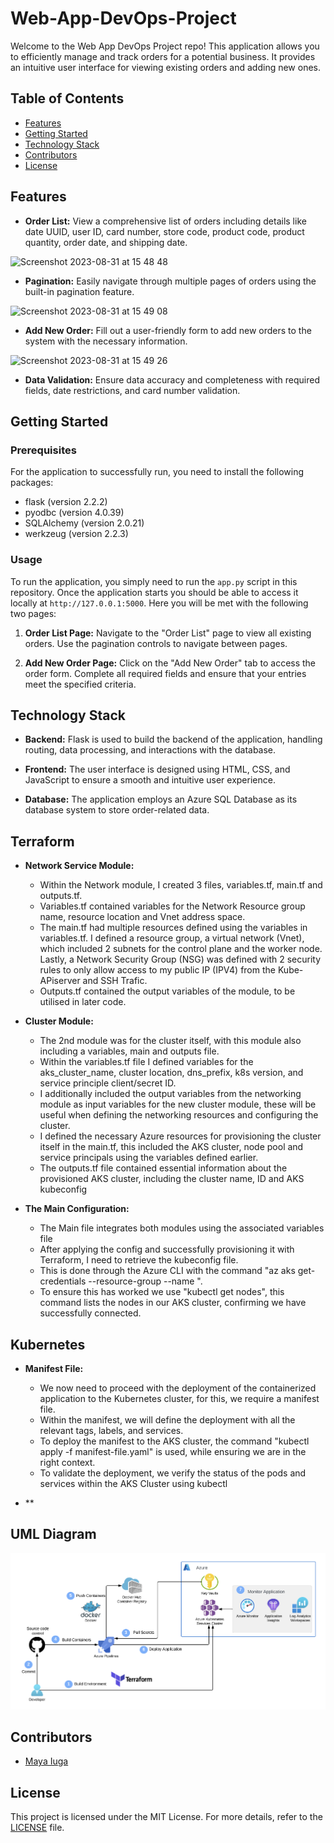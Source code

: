 # Web-App-DevOps-Project

Welcome to the Web App DevOps Project repo! This application allows you to efficiently manage and track orders for a potential business. It provides an intuitive user interface for viewing existing orders and adding new ones.

## Table of Contents

- [Features](#features)
- [Getting Started](#getting-started)
- [Technology Stack](#technology-stack)
- [Contributors](#contributors)
- [License](#license)

## Features

- **Order List:** View a comprehensive list of orders including details like date UUID, user ID, card number, store code, product code, product quantity, order date, and shipping date.
  
![Screenshot 2023-08-31 at 15 48 48](https://github.com/maya-a-iuga/Web-App-DevOps-Project/assets/104773240/3a3bae88-9224-4755-bf62-567beb7bf692)

- **Pagination:** Easily navigate through multiple pages of orders using the built-in pagination feature.
  
![Screenshot 2023-08-31 at 15 49 08](https://github.com/maya-a-iuga/Web-App-DevOps-Project/assets/104773240/d92a045d-b568-4695-b2b9-986874b4ed5a)

- **Add New Order:** Fill out a user-friendly form to add new orders to the system with the necessary information.
  
![Screenshot 2023-08-31 at 15 49 26](https://github.com/maya-a-iuga/Web-App-DevOps-Project/assets/104773240/83236d79-6212-4fc3-afa3-3cee88354b1a)

- **Data Validation:** Ensure data accuracy and completeness with required fields, date restrictions, and card number validation.

## Getting Started

### Prerequisites

For the application to successfully run, you need to install the following packages:

- flask (version 2.2.2)
- pyodbc (version 4.0.39)
- SQLAlchemy (version 2.0.21)
- werkzeug (version 2.2.3)

### Usage

To run the application, you simply need to run the `app.py` script in this repository. Once the application starts you should be able to access it locally at `http://127.0.0.1:5000`. Here you will be met with the following two pages:

1. **Order List Page:** Navigate to the "Order List" page to view all existing orders. Use the pagination controls to navigate between pages.

2. **Add New Order Page:** Click on the "Add New Order" tab to access the order form. Complete all required fields and ensure that your entries meet the specified criteria.

## Technology Stack

- **Backend:** Flask is used to build the backend of the application, handling routing, data processing, and interactions with the database.

- **Frontend:** The user interface is designed using HTML, CSS, and JavaScript to ensure a smooth and intuitive user experience.

- **Database:** The application employs an Azure SQL Database as its database system to store order-related data.

## Terraform

- **Network Service Module:** 
  - Within the Network module, I created 3 files, variables.tf, main.tf and outputs.tf.
  - Variables.tf contained variables for the Network Resource group name, resource location and Vnet address space.
  - The main.tf had multiple resources defined using the variables in variables.tf. I defined a resource group, a virtual network (Vnet), which included 2 subnets for the control plane and the worker node. Lastly, a Network Security Group (NSG) was defined with 2 security rules to only allow access to my public IP (IPV4) from the Kube-APiserver and SSH Trafic.
  - Outputs.tf contained the output variables of the module, to be utilised in later code.
 
- **Cluster Module:**
  - The 2nd module was for the cluster itself, with this module also including a variables, main and outputs file.
  - Within the variables.tf file I defined variables for the aks_cluster_name, cluster location, dns_prefix, k8s version, and service principle client/secret ID.
  - I additionally included the output variables from the networking module as input variables for the new cluster module, these will be useful when defining the networking resources and configuring the cluster.
  - I defined the necessary Azure resources for provisioning the cluster itself in the main.tf, this included the AKS cluster, node pool and service principals using the variables defined earlier.
  - The outputs.tf file contained essential information about the provisioned AKS cluster, including the cluster name, ID and AKS kubeconfig

- **The Main Configuration:**
  - The Main file integrates both modules using the associated variables file
  - After applying the config and successfully provisioning it with Terraform, I need to retrieve the kubeconfig file.
  - This is done through the Azure CLI with the command "az aks get-credentials --resource-group <Your-Resource-Group-Name> --name <Your-AKS-Cluster-Name>".
  - To ensure this has worked we use "kubectl get nodes", this command lists the nodes in our AKS cluster, confirming we have successfully connected.
 
## Kubernetes

- **Manifest File:**
  - We now need to proceed with the deployment of the containerized application to the Kubernetes cluster, for this, we require a manifest file.
  - Within the manifest, we will define the deployment with all the relevant tags, labels, and services.
  - To deploy the manifest to the AKS cluster, the command "kubectl apply -f manifest-file.yaml" is used, while ensuring we are in the right context.
  - To validate the deployment, we verify the status of the pods and services within the AKS Cluster using kubectl

- **

  

## UML Diagram
![Screenshot 2023-08-31 at 15 49 26](https://github.com/Emre1Duman/Web-App-DevOps-Project/blob/main/UML.png)

## Contributors 

- [Maya Iuga]([https://github.com/yourusername](https://github.com/maya-a-iuga))

## License

This project is licensed under the MIT License. For more details, refer to the [LICENSE](LICENSE) file.
